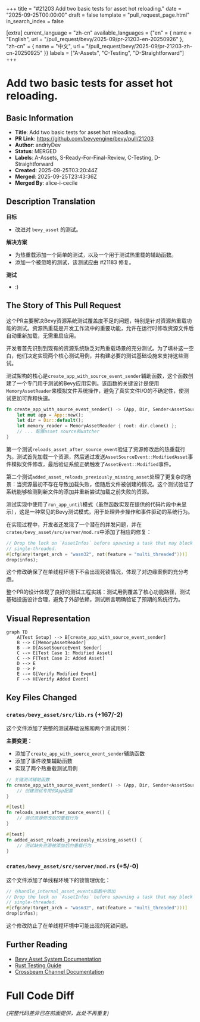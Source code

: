 +++
title = "#21203 Add two basic tests for asset hot reloading."
date = "2025-09-25T00:00:00"
draft = false
template = "pull_request_page.html"
in_search_index = false

[extra]
current_language = "zh-cn"
available_languages = {"en" = { name = "English", url = "/pull_request/bevy/2025-09/pr-21203-en-20250926" }, "zh-cn" = { name = "中文", url = "/pull_request/bevy/2025-09/pr-21203-zh-cn-20250925" }}
labels = ["A-Assets", "C-Testing", "D-Straightforward"]
+++

# Add two basic tests for asset hot reloading.

## Basic Information
- **Title**: Add two basic tests for asset hot reloading.
- **PR Link**: https://github.com/bevyengine/bevy/pull/21203
- **Author**: andriyDev
- **Status**: MERGED
- **Labels**: A-Assets, S-Ready-For-Final-Review, C-Testing, D-Straightforward
- **Created**: 2025-09-25T03:20:44Z
- **Merged**: 2025-09-25T23:43:36Z
- **Merged By**: alice-i-cecile

## Description Translation
**目标**
- 改进对 `bevy_asset` 的测试。

**解决方案**
- 为热重载添加一个简单的测试，以及一个用于测试热重载的辅助函数。
- 添加一个被忽略的测试，该测试应由 #21183 修复。

**测试**
- :)

## The Story of This Pull Request

这个PR主要解决Bevy资源系统测试覆盖度不足的问题，特别是针对资源热重载功能的测试。资源热重载是开发工作流中的重要功能，允许在运行时修改资源文件后自动重新加载，无需重启应用。

开发者首先识别到现有的资源系统缺乏对热重载场景的充分测试。为了填补这一空白，他们决定实现两个核心测试用例，并构建必要的测试基础设施来支持这些测试。

测试架构的核心是`create_app_with_source_event_sender`辅助函数，这个函数创建了一个专门用于测试的Bevy应用实例。该函数的关键设计是使用`MemoryAssetReader`来模拟文件系统操作，避免了真实文件I/O的不确定性，使测试更加可靠和快速。

```rust
fn create_app_with_source_event_sender() -> (App, Dir, Sender<AssetSourceEvent>) {
    let mut app = App::new();
    let dir = Dir::default();
    let memory_reader = MemoryAssetReader { root: dir.clone() };
    // ... 配置asset source和watcher
}
```

第一个测试`reloads_asset_after_source_event`验证了资源修改后的热重载行为。测试首先加载一个资源，然后通过发送`AssetSourceEvent::ModifiedAsset`事件模拟文件修改，最后验证系统正确触发了`AssetEvent::Modified`事件。

第二个测试`added_asset_reloads_previously_missing_asset`处理了更复杂的场景：当资源最初不存在导致加载失败，但随后文件被创建的情况。这个测试验证了系统能够检测到新文件的添加并重新尝试加载之前失败的资源。

测试实现中使用了`run_app_until`模式（虽然函数实现在提供的代码片段中未显示），这是一种常见的Bevy测试模式，用于处理异步操作和事件驱动的系统行为。

在实现过程中，开发者还发现了一个潜在的并发问题，并在`crates/bevy_asset/src/server/mod.rs`中添加了相应的修复：

```rust
// Drop the lock on `AssetInfos` before spawning a task that may block on it in
// single-threaded.
#[cfg(any(target_arch = "wasm32", not(feature = "multi_threaded")))]
drop(infos);
```

这个修改确保了在单线程环境下不会出现死锁情况，体现了对边缘案例的充分考虑。

整个PR的设计体现了良好的测试工程实践：测试用例覆盖了核心功能路径，测试基础设施设计合理，避免了外部依赖，测试断言明确验证了预期的系统行为。

## Visual Representation

```mermaid
graph TD
    A[Test Setup] --> B[create_app_with_source_event_sender]
    B --> C[MemoryAssetReader]
    B --> D[AssetSourceEvent Sender]
    C --> E[Test Case 1: Modified Asset]
    C --> F[Test Case 2: Added Asset]
    D --> E
    D --> F
    E --> G[Verify Modified Event]
    F --> H[Verify Added Event]
```

## Key Files Changed

### `crates/bevy_asset/src/lib.rs` (+167/-2)

这个文件添加了完整的测试基础设施和两个测试用例：

**主要变更：**
- 添加了`create_app_with_source_event_sender`辅助函数
- 添加了事件收集辅助函数
- 实现了两个热重载测试用例

```rust
// 关键测试辅助函数
fn create_app_with_source_event_sender() -> (App, Dir, Sender<AssetSourceEvent>) {
    // 创建测试专用的App配置
}

#[test]
fn reloads_asset_after_source_event() {
    // 测试资源修改后的重载行为
}

#[test]  
fn added_asset_reloads_previously_missing_asset() {
    // 测试缺失资源被添加后的重载行为
}
```

### `crates/bevy_asset/src/server/mod.rs` (+5/-0)

这个文件添加了单线程环境下的锁管理优化：

```rust
// 在handle_internal_asset_events函数中添加
// Drop the lock on `AssetInfos` before spawning a task that may block on it in
// single-threaded.
#[cfg(any(target_arch = "wasm32", not(feature = "multi_threaded")))]
drop(infos);
```

这个修改防止了在单线程环境中可能出现的死锁问题。

## Further Reading

- [Bevy Asset System Documentation](https://bevyengine.org/learn/book/assets/)
- [Rust Testing Guide](https://doc.rust-lang.org/book/ch11-00-testing.html)
- [Crossbeam Channel Documentation](https://docs.rs/crossbeam/latest/crossbeam/channel/index.html)

# Full Code Diff
*(完整代码差异已在前面提供，此处不再重复)*